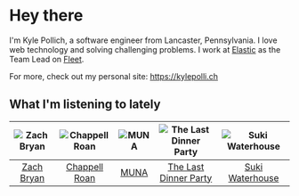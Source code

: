 # Hey there


I'm Kyle Pollich, a software engineer from Lancaster, Pennsylvania. I love web technology and solving challenging problems.
I work at [Elastic](https://www.elastic.co/) as the Team Lead on [Fleet](https://www.elastic.co/guide/en/fleet/current/fleet-overview.html).

For more, check out my personal site: https://kylepolli.ch

## What I'm listening to lately

<!-- begin artists -->
  |![Zach Bryan](https://i.scdn.co/image/ab6761610000f1784fd54df35bfcfa0fc9fc2da7)|![Chappell Roan](https://i.scdn.co/image/ab6761610000f178cde5a0d57c1b79de5fce6bee)|![MUNA](https://i.scdn.co/image/ab6761610000f1781a15779c2371bcc33acbffa7)|![The Last Dinner Party](https://i.scdn.co/image/ab6761610000f178afd7c75f1089268174116f32)|![Suki Waterhouse](https://i.scdn.co/image/ab6761610000f178c2bb10016e2e142f397f780c)|
  |:---:|:---:|:---:|:---:|:---:|
  |[Zach Bryan](https://open.spotify.com/artist/40ZNYROS4zLfyyBSs2PGe2)|[Chappell Roan](https://open.spotify.com/artist/7GlBOeep6PqTfFi59PTUUN)|[MUNA](https://open.spotify.com/artist/6xdRb2GypJ7DqnWAI2mHGn)|[The Last Dinner Party](https://open.spotify.com/artist/5SHgclK1ZpTdfdAmXW7J6s)|[Suki Waterhouse](https://open.spotify.com/artist/5GGJosGMs08YEmKTZJe1fL)|
<!-- end artists -->
